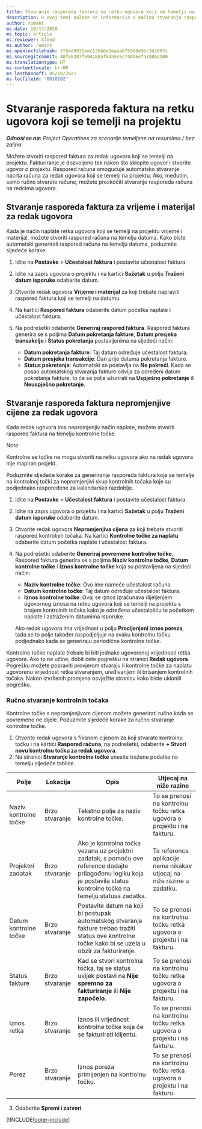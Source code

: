 ```yaml
---
title: Stvaranje rasporeda faktura na retku ugovora koji se temelji na projektu
description: U ovoj temi nalaze se informacije o načinu stvaranja rasporeda faktura i kontrolnih točaka u redcima ugovora.
author: rumant
ms.date: 10/17/2020
ms.topic: article
ms.reviewer: kfend
ms.author: rumant
ms.openlocfilehash: 3f84d9935eec13666e3eaaa675908e9bc3d2097c
ms.sourcegitcommit: 40f68387f594180af64a5e5c748b6efa188bd300
ms.translationtype: HT
ms.contentlocale: hr-HR
ms.lasthandoff: 05/10/2021
ms.locfileid: "6010102"
---
```

# <a name="create-an-invoice-schedule-on-a-project-based-contract-line"></a>Stvaranje rasporeda faktura na retku ugovora koji se temelji na projektu 

_**Odnosi se na:** Project Operations za scenarije temeljene na resursima / bez zaliha_

Možete stvoriti raspored faktura za redak ugovora koji se temelji na projektu. Fakturiranje je dozvoljeno tek nakon što sklopite ugovor i stvorite ugovor o projektu. Raspored računa omogućuje automatsko stvaranje nacrta računa za redak ugovora koji se temelji na projektu. Ako, međutim, samo ručno stvarate račune, možete preskočiti stvaranje rasporeda računa na redcima ugovora.

## <a name="create-a-time-and-material-invoice-schedule-for-a-contract-line"></a>Stvaranje rasporeda faktura za vrijeme i materijal za redak ugovora

Kada je način naplate retka ugovora koji se temelji na projektu vrijeme i materijal, možete stvoriti raspored računa na temelju datuma. Kako biste automatski generirali raspored računa na temelju datuma, poduzmite sljedeće korake.

1. Idite na **Postavke** > **Učestalost faktura** i postavite učestalost faktura.
2. Idite na zapis ugovora o projektu i na kartici **Sažetak** u polju **Traženi datum isporuke** odaberite datum.
3. Otvorite redak ugovora **Vrijeme i materijal** za koji trebate napraviti raspored faktura koji se temelji na datumu. 
4. Na kartici **Raspored faktura** odaberite datum početka naplate i učestalost faktura.
5. Na podrešetki odaberite **Generiraj raspored faktura**. Raspored faktura generira se s poljima **Datum pokretanja fakture**, **Datum presjeka transakcije** i **Status pokretanja** postavljenima na sljedeći način:

    - **Datum pokretanja fakture**: Taj datum određuje učestalost faktura.
    - **Datum presjeka transakcije**: Dan prije datuma pokretanja fakture.
    - **Status pokretanja**: Automatski se postavlja na **Ne pokreći**. Kada se posao automatskog stvaranja fakture odvija za određeni datum pokretanja fakture, to će se polje ažurirati na **Uspješno pokretanje** ili **Neuspješno pokretanje**.

## <a name="create-a-fixed-price-invoice-schedule-for-a-contract-line"></a>Stvaranje rasporeda faktura nepromjenjive cijene za redak ugovora

Kada redak ugovora ima nepromjenjiv način naplate, možete stvoriti raspored faktura na temelju kontrolne točke. 

> [!NOTE]
> Kontrolne se točke ne mogu stvoriti na retku ugovora ako na redak ugovora nije mapiran projekt.

Poduzmite sljedeće korake za generiranje rasporeda faktura koje se temelje na kontrolnoj točki za nepromjenjivi skup kontrolnih točaka koje su podjednako raspoređene za kalendarsko razdoblje.

1. Idite na **Postavke** > **Učestalost faktura** i postavite učestalost faktura.
2. Idite na zapis ugovora o projektu i na kartici **Sažetak** u polju **Traženi datum isporuke** odaberite datum.
3. Otvorite redak ugovora **Nepromjenjiva cijena** za koji trebate stvoriti raspored kontrolnih točaka. Na kartici **Kontrolne točke za naplatu** odaberite datum početka naplate i učestalost faktura. 
4. Na podrešetki odaberite **Generiraj povremene kontrolne točke**. Raspored faktura generira se s poljima **Naziv kontrolne točke**, **Datum kontrolne točke** i **Iznos kontrolne točke** koja su postavljena na sljedeći način:

    - **Naziv kontrolne točke**: Ovo ime nameće učestalost računa.
    - **Datum kontrolne točke**: Taj datum određuje učestalost faktura.
    - **Iznos kontrolne točke**: Ovaj se iznos izračunava dijeljenjem ugovornog iznosa na retku ugovora koji se temelji na projektu s brojem kontrolnih točaka kako je određeno učestalošću te početkom naplate i zatraženim datumima isporuke.

    Ako redak ugovora ima vrijednost u polju **Procijenjeni iznos poreza**, tada se to polje također raspodjeljuje na svaku kontrolnu točku podjednako kada se generiraju periodične kontrolne točke.

Kontrolne točke naplate trebale bi biti jednake ugovorenoj vrijednosti retka ugovora. Ako to ne učine, dobit ćete pogrešku na stranici **Redak ugovora**. Pogrešku možete popraviti provjerom stvaraju li kontrolne točke za naplatu ugovorenu vrijednost retka stvaranjem, uređivanjem ili brisanjem kontrolnih točaka. Nakon izvršenih promjena osvježite stranicu kako biste uklonili pogrešku.

### <a name="manually-create-milestones"></a>Ručno stvaranje kontrolnih točaka

Kontrolne točke s nepromjenjivom cijenom možete generirati ručno kada se povremeno ne dijele. Poduzmite sljedeće korake za ručno stvaranje kontrolne točke.

1. Otvorite redak ugovora s fiksnom cijenom za koji stvarate kontrolnu točku i na kartici **Raspored računa**, na podrešetki, odaberite **+ Stvori novu kontrolnu točku za redak ugovora**. 
2. Na stranici **Stvaranje kontrolne točke** unesite tražene podatke na temelju sljedeće tablice.

| Polje | Lokacija | Opis | Utjecaj na niže razine |
| --- | --- | --- | --- |
| Naziv kontrolne točke | Brzo stvaranje | Tekstno polje za naziv kontrolne točke. | To se prenosi na kontrolnu točku retka ugovora o projektu i na fakturu. |
| Projektni zadatak | Brzo stvaranje | Ako je kontrolna točka vezana uz projektni zadatak, s pomoću ove reference dodajte prilagođenu logiku koja je postavila status kontrolne točke na temelju statusa zadatka. | Ta referenca aplikacije nema nikakav utjecaj na niže razine u zadatku. |
| Datum kontrolne točke | Brzo stvaranje | Postavite datum na koji bi postupak automatskog stvaranja fakture trebao tražiti status ove kontrolne točke kako bi se uzela u obzir za fakturiranje. | To se prenosi na kontrolnu točku retka ugovora o projektu i na fakturu. |
| Status fakture | Brzo stvaranje | Kad se stvori kontrolna točka, taj se status uvijek postavi na **Nije spremno za fakturiranje** ili **Nije započelo**. | To se prenosi na kontrolnu točku retka ugovora o projektu i na fakturu. |
| Iznos retka | Brzo stvaranje | Iznos ili vrijednost kontrolne točke koja će se fakturirati klijentu. | To se prenosi na kontrolnu točku retka ugovora o projektu i na fakturu. |
| Porez | Brzo stvaranje | Iznos poreza primijenjen na kontrolnu točku. | To se prenosi na kontrolnu točku retka ugovora o projektu i na fakturu. |

3. Odaberite **Spremi i zatvori**.


[!INCLUDE[footer-include](../includes/footer-banner.md)]